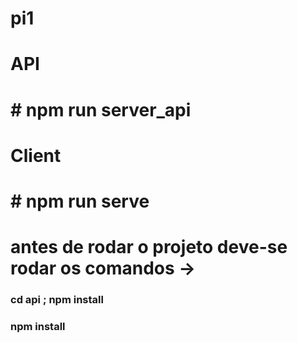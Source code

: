 # pi1

# API
# # npm run server_api

# Client
# # npm run serve

# antes de rodar o projeto deve-se rodar os comandos -> 
### cd api ; npm install
### npm install
